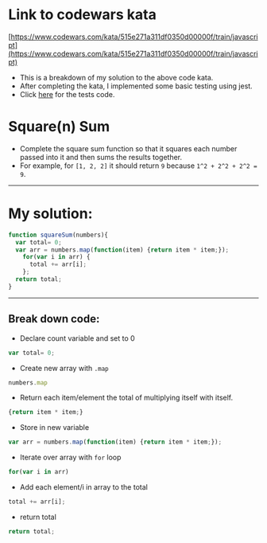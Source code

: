 # Link to codewars kata

[https://www.codewars.com/kata/515e271a311df0350d00000f/train/javascript](https://www.codewars.com/kata/515e271a311df0350d00000f/train/javascript)

- This is a breakdown of my solution to the above code kata.
- After completing the kata, I implemented some basic testing using jest.
- Click [here](https://github.com/IsaacCavallaro/Square-n-Sum/blob/main/squareNsum.test.js) for the tests code.

# Square(n) Sum

- Complete the square sum function so that it squares each number passed into it and then sums the results together.
- For example, for `[1, 2, 2]` it should return `9` because `1^2 + 2^2 + 2^2 = 9`.

---

# My solution:

```jsx
function squareSum(numbers){
  var total= 0;
  var arr = numbers.map(function(item) {return item * item;});
    for(var i in arr) { 
      total += arr[i]; 
    };
  return total;
}
```

---

## Break down code:

- Declare count variable and set to 0

```jsx
var total= 0;
```

- Create new array with `.map`

```jsx
numbers.map
```

- Return each item/element the total of multiplying itself with itself.

```jsx
{return item * item;}
```

- Store in new variable

```jsx
var arr = numbers.map(function(item) {return item * item;});
```

- Iterate over array with `for` loop

```jsx
for(var i in arr)
```

- Add each element/i in array to the total

```jsx
total += arr[i];
```

- return total

```jsx
return total;
```